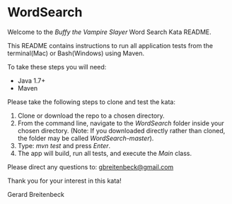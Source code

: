 # WordSearch

Welcome to the *Buffy the Vampire Slayer* Word Search Kata README.

This README contains instructions to run all application tests from the terminal(Mac) or Bash(Windows) using Maven.

To take these steps you will need:
- Java 1.7+
- Maven

Please take the following steps to clone and test the kata:
1. Clone or download the repo to a chosen directory.
2. From the command line, navigate to the *WordSearch* folder inside your chosen directory. (Note: If you downloaded directly rather than cloned, the folder may be called *WordSearch-master*).
3. Type: *mvn test* and press *Enter*. 
4. The app will build, run all tests, and execute the *Main* class. 

Please direct any questions to: gbreitenbeck@gmail.com

Thank you for your interest in this kata! 

Gerard Breitenbeck
